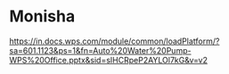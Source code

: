 # Monisha
https://in.docs.wps.com/module/common/loadPlatform/?sa=601.1123&ps=1&fn=Auto%20Water%20Pump-WPS%20Office.pptx&sid=sIHCRpeP2AYLOl7kG&v=v2
